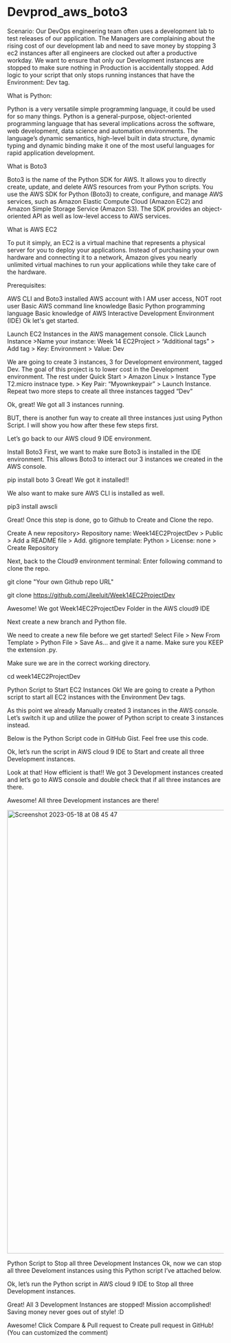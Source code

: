 # Devprod_aws_boto3

Scenario: Our DevOps engineering team often uses a development lab to test releases of our application. The Managers are complaining about the rising cost of our development lab and need to save money by stopping 3 ec2 instances after all engineers are clocked out after a productive workday. We want to ensure that only our Development instances are stopped to make sure nothing in Production is accidentally stopped. Add logic to your script that only stops running instances that have the Environment: Dev tag.

What is Python:

Python is a very versatile simple programming language, it could be used for so many things. Python is a general-purpose, object-oriented programming language that has several implications across the software, web development, data science and automation environments. The language’s dynamic semantics, high-level built in data structure, dynamic typing and dynamic binding make it one of the most useful languages for rapid application development.

What is Boto3

Boto3 is the name of the Python SDK for AWS. It allows you to directly create, update, and delete AWS resources from your Python scripts. You use the AWS SDK for Python (Boto3) to create, configure, and manage AWS services, such as Amazon Elastic Compute Cloud (Amazon EC2) and Amazon Simple Storage Service (Amazon S3). The SDK provides an object-oriented API as well as low-level access to AWS services.

What is AWS EC2

To put it simply, an EC2 is a virtual machine that represents a physical server for you to deploy your applications. Instead of purchasing your own hardware and connecting it to a network, Amazon gives you nearly unlimited virtual machines to run your applications while they take care of the hardware.

Prerequisites:

AWS CLI and Boto3 installed
AWS account with I AM user access, NOT root user
Basic AWS command line knowledge
Basic Python programming language
Basic knowledge of AWS Interactive Development Environment (IDE)
Ok let's get started.

Launch EC2 Instances in the AWS management console.
Click Launch Instance >Name your instance: Week 14 EC2Project > “Additional tags” > Add tag > Key: Environment > Value: Dev



We are going to create 3 instances, 3 for Development environment, tagged Dev. The goal of this project is to lower cost in the Development environment. The rest under Quick Start > Amazon Linux > Instance Type T2.micro instnace type. > Key Pair: “Myownkeypair” > Launch Instance. Repeat two more steps to create all three instances tagged “Dev”

Ok, great! We got all 3 instances running.


BUT, there is another fun way to create all three instances just using Python Script. I will show you how after these few steps first.

Let’s go back to our AWS cloud 9 IDE environment.

Install Boto3
First, we want to make sure Boto3 is installed in the IDE environment. This allows Boto3 to interact our 3 instances we created in the AWS console.

pip install boto 3
Great! We got it installed!!


We also want to make sure AWS CLI is installed as well.

pip3 install awscli

Great! Once this step is done, go to Github to Create and Clone the repo.

Create A new repository> Repository name: Week14EC2ProjectDev > Public > Add a README file > Add. gitignore template: Python > License: none > Create Repository


Next, back to the Cloud9 environment terminal: Enter following command to clone the repo.

git clone "Your own Github repo URL"

git clone https://github.com/Jleeluit/Week14EC2ProjectDev

Awesome! We got Week14EC2ProjectDev Folder in the AWS cloud9 IDE

Next create a new branch and Python file.


We need to create a new file before we get started! Select File > New From Template > Python File > Save As… and give it a name. Make sure you KEEP the extension .py.


Make sure we are in the correct working directory.

cd week14EC2ProjectDev

Python Script to Start EC2 Instances
Ok! We are going to create a Python script to start all EC2 instances with the Environment Dev tags.

As this point we already Manually created 3 instances in the AWS console. Let’s switch it up and utilize the power of Python script to create 3 instances instead.

Below is the Python Script code in GitHub Gist. Feel free use this code.


Ok, let’s run the script in AWS cloud 9 IDE to Start and create all three Development instances.


Look at that! How efficient is that!! We got 3 Development instances created and let’s go to AWS console and double check that if all three instances are there.


Awesome! All three Development instances are there!

<img width="1031" alt="Screenshot 2023-05-18 at 08 45 47" src="https://github.com/Mamiololo01/Automating_AWS_ec2_with_boto3/assets/67044030/0f8889fe-7b29-4eca-a06f-d2a668ad32d2">


Python Script to Stop all three Development Instances
Ok, now we can stop all three Develoment instances using this Python script I’ve attached below.


Ok, let’s run the Python script in AWS cloud 9 IDE to Stop all three Development instances.


Great! All 3 Development Instances are stopped! Mission accomplished! Saving money never goes out of style! :D


Awesome! Click Compare & Pull request to Create pull request in GitHub! (You can customized the comment)

